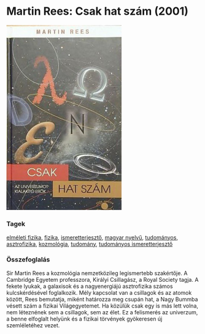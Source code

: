 # <a name="id_800">Martin Rees: Csak hat szám (2001)</a>
<img src="https://github.com/BercziSandor/calibre_lib/raw/main/libs/main/Martin%20Rees/Csak%20hat%20szam%20%28800%29/cover.jpg" alt="cover" width="300"/>

### Tagek
[elméleti fizika](https://github.com/berczisandor/calibre_lib/blob/main/libs/main/_tags/elm%c3%a9leti%20fizika.md), [fizika](https://github.com/berczisandor/calibre_lib/blob/main/libs/main/_tags/fizika.md), [ismeretterjesztő](https://github.com/berczisandor/calibre_lib/blob/main/libs/main/_tags/ismeretterjeszt%c5%91.md), [magyar nyelvű](https://github.com/berczisandor/calibre_lib/blob/main/libs/main/_tags/magyar%20nyelv%c5%b1.md), [tudományos](https://github.com/berczisandor/calibre_lib/blob/main/libs/main/_tags/tudom%c3%a1nyos.md), [asztrofizika](https://github.com/berczisandor/calibre_lib/blob/main/libs/main/_tags/asztrofizika.md), [kozmológia](https://github.com/berczisandor/calibre_lib/blob/main/libs/main/_tags/kozmol%c3%b3gia.md), [tudomány](https://github.com/berczisandor/calibre_lib/blob/main/libs/main/_tags/tudom%c3%a1ny.md), [tudományos ismeretterjesztő](https://github.com/berczisandor/calibre_lib/blob/main/libs/main/_tags/tudom%c3%a1nyos%20ismeretterjeszt%c5%91.md)

### Összefoglalás
<p class="description">Sir Martin Rees a kozmológia nemzetközileg legismertebb szakértője. A Cambridge Egyetem professzora, Királyi Csillagász, a Royal Society tagja. A fekete lyukak, a galaxisok és a nagyenergiájú asztrofizika számos kulcskérdésével foglalkozik. Mély kapcsolat van a csillagok és az atomok között, Rees bemutatja, miként határozza meg csupán hat, a Nagy Bummba vésett szám a fizikai Világegyetemet. Ha közülük csak egy is más lett volna, nem léteznének sem a csillagok, sem az élet. Ez a felismerés az univerzum, a benne elfoglalt helyünk és a fizikai törvények gyökeresen új szemléletéhez vezet.</p>



